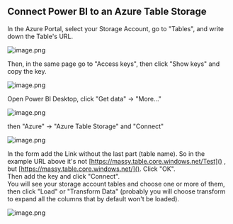 ## Connect Power BI to an Azure Table Storage

In the Azure Portal, select your Storage Account, go to "Tables", and write down the Table's URL.  

![image.png](https://cdn.hashnode.com/res/hashnode/image/upload/v1627481014775/3jqHuCFeA.png)  

Then, in the same page go to "Access keys", then click "Show keys" and copy the key.  

![image.png](https://cdn.hashnode.com/res/hashnode/image/upload/v1627481643787/5JwNsf_KQ.png)  

Open Power BI Desktop, click "Get data" -> "More..."  

![image.png](https://cdn.hashnode.com/res/hashnode/image/upload/v1627483074813/kLlnHf0zHX.png)  

then "Azure" -> "Azure Table Storage" and "Connect"   

![image.png](https://cdn.hashnode.com/res/hashnode/image/upload/v1627483207272/JQPTMUVzi.png)  

In the form add the Link without the last part (table name). So in the example URL above it's not 
 [https://massy.table.core.windows.net/Test]() , but  [https://massy.table.core.windows.net/](). Click "OK".  
Then add the key and click "Connect".  
You will see your storage account tables and choose one or more of them, then click "Load" or "Transform Data" (probably you will choose transform to expand all the columns that by default won't be loaded).

![image.png](https://cdn.hashnode.com/res/hashnode/image/upload/v1627484077942/0lOA_nrqw.png)  


